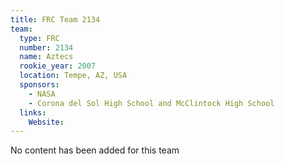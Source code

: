 ```yaml
---
title: FRC Team 2134
team:
  type: FRC
  number: 2134
  name: Aztecs
  rookie_year: 2007
  location: Tempe, AZ, USA
  sponsors:
    - NASA
    - Corona del Sol High School and McClintock High School
  links:
    Website: 
---
```

No content has been added for this team